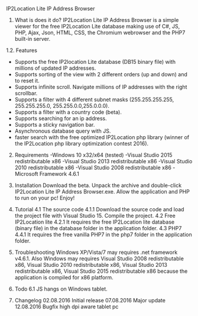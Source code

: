 IP2Location Lite IP Address Browser

1. What is does it do?
IP2Location Lite IP Address Browser is a simple viewer for the free IP2Location Lite database making use of C#, JS, PHP, Ajax, Json, HTML, CSS, the Chromium webrowser and the PHP7 built-in server.  

1.2. Features
- Supports the free IP2location Lite database (DB15 binary file) with millions of updated IP addresses.
- Supports sorting of the view with 2 different orders (up and down) and to reset it.
- Supports infinite scroll. Navigate millions of IP addresses with the right scrollbar.
- Supports a filter with 4 different subnet masks (255.255.255.255, 255.255.255.0, 255.255.0.0,255.0.0.0).
- Supports a filter with a country code (beta).
- Supports searching for an ip address.
- Supports a sticky navigation bar.
- Asynchronous database query with JS.
- faster search with the free optimized IP2Location php library (winner of the IP2Location php library optimization contest 2016).

2. Requirements
-Windows 10 x32/x64 (tested)
-Visual Studio 2015 redistributable x86
-Visual Studio 2013 redistributable x86
-Visual Studio 2010 redistributable x86
-Visual Studio 2008 redistributable x86
-Microsoft Framework 4.6.1

3. Installation
Download the beta. Unpack the archive and double-click IP2Location Lite IP Address Browser.exe. Allow the application and PHP to run on your pc! Enjoy!

4. Tutorial
4.1 The source code
4.1.1 Download the source code and load the project file with Visual Studio 15. Compile the project.
4.2 Free IP2Location lite 
4.2.1 It requires the free IP2Location lite database (binary file) in the database folder in the application folder.
4.3 PHP7
4.4.1 It requires the free vanilla PHP7 in the php7 folder in the application folder.

5. Troubleshooting
Windows XP/Vista/7 may requires .net framework v4.6.1. Also Windows may requires Visual Studio 2008 redistributable x86, Visual Studio 2010 redistributable x86, Visual Studio 2013 redistributable x86, Visual Studio 2015 redistributable x86 because the application is compiled for x86 platform.

6. Todo
6.1 JS hangs on Windows tablet.

7. Changelog
02.08.2016 Initial release
07.08.2016 Major update
12.08.2016 Bugfix high dpi aware tablet pc 
